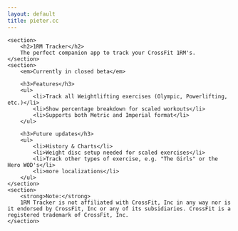 ```yaml
---
layout: default
title: pieter.cc
---
```


<div id="content">

	<section>
		<h2>1RM Tracker</h2>
		The perfect companion app to track your CrossFit 1RM's.
	</section>
	<section>
		<em>Currently in closed beta</em>

		<h3>Features</h3>
		<ul>
			<li>Track all Weightlifting exercises (Olympic, Powerlifting, etc.)</li>
			<li>Show percentage breakdown for scaled workouts</li>
			<li>Supports both Metric and Imperial format</li>
		</ul>

		<h3>Future updates</h3>
		<ul>
			<li>History & Charts</li>
			<li>Weight disc setup needed for scaled exercises</li>
			<li>Track other types of exercise, e.g. "The Girls" or the Hero WOD's</li>
			<li>more localizations</li>
		</ul>
	</section>
	<section>
		<strong>Note:</strong>
		1RM Tracker is not affiliated with CrossFit, Inc in any way nor is it endorsed by CrossFit, Inc or any of its subsidiaries. CrossFit is a registered trademark of CrossFit, Inc.
	</section>
</div>